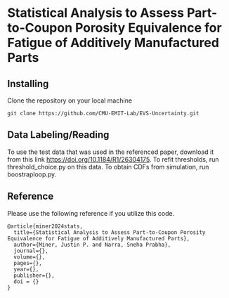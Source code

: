 # Statistical Analysis to Assess Part-to-Coupon Porosity Equivalence for Fatigue of Additively Manufactured Parts

## Installing

Clone the repository on your local machine
```shell
git clone https://github.com/CMU-EMIT-Lab/EVS-Uncertainty.git
```

## Data Labeling/Reading

To use the test data that was used in the referenced paper, download it from this link https://doi.org/10.1184/R1/26304175. To refit thresholds, run threshold_choice.py on this data. To obtain CDFs from simulation, run boostraploop.py.


## Reference

Please use the following reference if you utilize this code.

```
@article{miner2024stats,
  title={Statistical Analysis to Assess Part-to-Coupon Porosity Equivalence for Fatigue of Additively Manufactured Parts},
  author={Miner, Justin P. and Narra, Sneha Prabha},
  journal={},
  volume={},
  pages={},
  year={},
  publisher={},
  doi = {}
}
